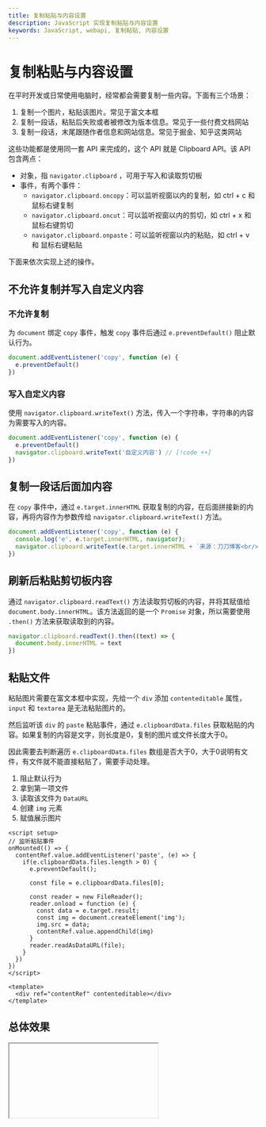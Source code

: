 ```yaml
---
title: 复制粘贴与内容设置
description: JavaScript 实现复制粘贴与内容设置
keywords: JavaScript, webapi, 复制粘贴, 内容设置
---
```

# 复制粘贴与内容设置 

在平时开发或日常使用电脑时，经常都会需要复制一些内容。下面有三个场景：

1. 复制一个图片，粘贴该图片。常见于富文本框
2. 复制一段话，粘贴后失败或者被修改为版本信息。常见于一些付费文档网站
3. 复制一段话，末尾跟随作者信息和网站信息。常见于掘金、知乎这类网站

这些功能都是使用同一套 API 来完成的，这个 API 就是 Clipboard API。该 API 包含两点：
- 对象，指 `navigator.clipboard` ，可用于写入和读取剪切板
- 事件，有两个事件：
  -  `navigator.clipboard.oncopy`：可以监听视窗以内的复制，如 ctrl + c 和 鼠标右键复制
  -  `navigator.clipboard.oncut`：可以监听视窗以内的剪切，如 ctrl + x 和 鼠标右键剪切
  -  `navigator.clipboard.onpaste`：可以监听视窗以内的粘贴，如 ctrl + v 和 鼠标右键粘贴

下面来依次实现上述的操作。

## 不允许复制并写入自定义内容

### 不允许复制

为 `document` 绑定 `copy` 事件，触发 `copy` 事件后通过 `e.preventDefault()` 阻止默认行为。

```js
document.addEventListener('copy', function (e) {
  e.preventDefault()
})
```

### 写入自定义内容

使用 `navigator.clipboard.writeText()` 方法，传入一个字符串，字符串的内容为需要写入的内容。

```js
document.addEventListener('copy', function (e) {
  e.preventDefault()
  navigator.clipboard.writeText('自定义内容') // [!code ++]
})
```

## 复制一段话后面加内容

在 `copy` 事件中，通过 `e.target.innerHTML` 获取复制的内容，在后面拼接新的内容，再将内容作为参数传给 `navigator.clipboard.writeText()` 方法。

```js
document.addEventListener('copy', function (e) {
  console.log('e', e.target.innerHTML, navigator);
  navigator.clipboard.writeText(e.target.innerHTML + `来源：刀刀博客<br/>每天都要更努力`)
})
```


## 刷新后粘贴剪切板内容

通过 `navigator.clipboard.readText()` 方法读取剪切板的内容，并将其赋值给 `document.body.innerHTML`。该方法返回的是一个 `Promise` 对象，所以需要使用 `.then()` 方法来获取读取到的内容。

```js
navigator.clipboard.readText().then((text) => {
  document.body.innerHTML = text
})
```

## 粘贴文件

粘贴图片需要在富文本框中实现，先给一个 `div` 添加 `contenteditable` 属性，`input` 和 `textarea` 是无法粘贴图片的。

然后监听该 `div` 的 `paste` 粘贴事件，通过 `e.clipboardData.files` 获取粘贴的内容。如果复制的内容是文字，则长度是0，复制的图片或文件长度大于0。

因此需要去判断遍历 `e.clipboardData.files` 数组是否大于0，大于0说明有文件，有文件就不能直接粘贴了，需要手动处理。
1. 阻止默认行为
2. 拿到第一项文件
3. 读取该文件为 `DataURL` 
4. 创建 `img` 元素
5. 赋值展示图片

```vue
<script setup>
// 监听粘贴事件
onMounted(() => {
  contentRef.value.addEventListener('paste', (e) => {
    if(e.clipboardData.files.length > 0) {
      e.preventDefault();
      
      const file = e.clipboardData.files[0];
      
      const reader = new FileReader();
      reader.onload = function (e) {
        const data = e.target.result;
        const img = document.createElement('img');
        img.src = data;
        contentRef.value.appendChild(img)
      }
      reader.readAsDataURL(file);
    }
  })
})
</script>

<template>
  <div ref="contentRef" contenteditable></div>
</template>
```

## 总体效果
<Iframe url="https://duyidao.github.io/blogweb/#/detail/js/clipboard" />